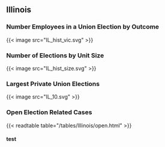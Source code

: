 ##  Illinois

### Number Employees in a Union Election by Outcome
{{< image src="IL_hist_vic.svg" >}}

### Number of Elections by Unit Size
{{< image src="IL_hist_size.svg" >}}

### Largest Private Union Elections
{{< image src="IL_10.svg" >}}

### Open Election Related Cases
{{< readtable table="/tables/Illinois/open.html" >}}

#### test
